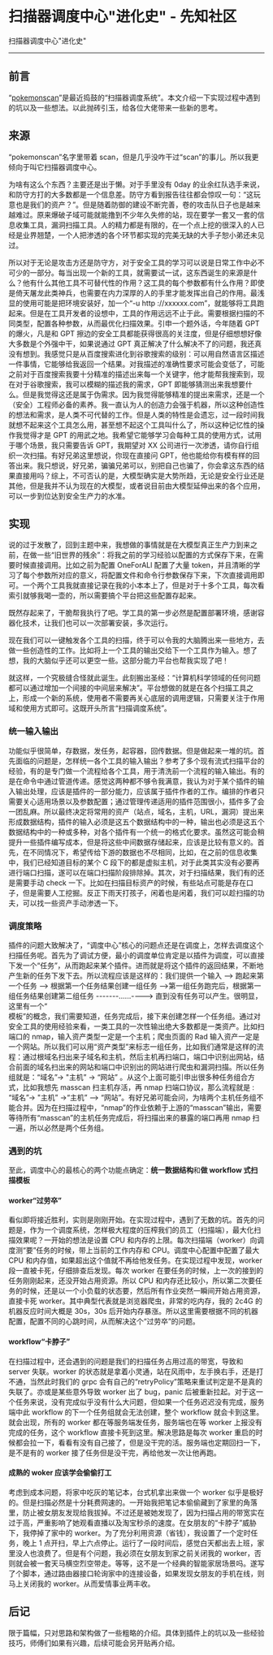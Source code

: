 

# 扫描器调度中心"进化史" - 先知社区

扫描器调度中心"进化史"

- - -

## 前言

“[pokemonscan](https://github.com/taropowder/pokemonscan-pokeball)”是最近捣鼓的“扫描器调度系统”。本文介绍一下实现过程中遇到的坑以及一些想法。以此抛砖引玉，给各位大佬带来一些新的思考。

## 来源

“pokemonscan”名字里带着 scan，但是几乎没咋干过“scan”的事儿。所以我更倾向于叫它扫描器调度中心。

为啥有这么个东西？主要还是出于懒。对于手里没有 0day 的业余红队选手来说，和防守方打的大多数都是一个信息差。防守方看到报告往往都会惊叹一句：“这玩意也是我们的资产？”。但是随着防御的建设不断完善，卷的攻击队日子也是越来越难过。原来爆破子域可能就能撸到不少年久失修的站，现在要学一套又一套的信息收集工具，漏洞扫描工具。人的精力都是有限的，在一个点上挖的很深入的人已经是业界翘楚，一个人把渗透的各个环节都实现的完美无缺的大手子恕小弟还未见过。

所以对于无论是攻击方还是防守方，对于安全工具的学习可以说是日常工作中必不可少的一部分。每当出现一个新的工具，就需要试一试，这东西诞生的来源是什么？他有什么其他工具不可替代性的作用？这工具的每个参数都有什么作用？即使是倚天屠龙此类神兵，也需要在内力深厚的人的手里才能发挥出自己的作用。最浅显的使用可能是把环境安装好，加一个“-u http ://xxxxxx.com”，就能够将工具跑起来。但是在工具开发者的设想中，工具的作用远远不止于此。需要根据扫描的不同类型，配置各种参数，从而最优化扫描效果。引申一个题外话，今年随着 GPT 的爆火，凡是和 GPT 擦边的安全工具都能获得很高的关注度，但是仔细想想好像大多数是个外强中干，如果说通过 GPT 真正解决了什么解决不了的问题，我还真没有想到。我感觉只是从百度搜索进化到谷歌搜索的级别：可以用自然语言区描述一件事情，它能够给我返回一个结果。对我描述的准确性要求可能会变低了，可能之前对于百度搜索我要十分精准的描述出来每一个关键字，他才能帮我搜索到，现在对于谷歌搜索，我可以模糊的描述我的需求，GPT 即能够猜测出来我想要什么。但是我觉得这还是属于伪需求。因为我觉得能够精准的提出来需求，还是一个（安全）工程师必备的素养。我一直认为人的创造力会强于机器，所以这种创造性的想法和需求，是人类不可代替的工作。但是人类的特性是会遗忘，过一段时间我就想不起来这个工具怎么用，甚至想不起这个工具叫什么了，所以这种记忆性的操作我觉得才是 GPT 的用武之地。我希望它能够学习会每种工具的使用方式，试用于哪个场景，我只需要告诉 GPT，我期望对 XX 公司进行一次渗透，请你自行组织一次扫描。有好兄弟这里想说，你现在直接问 GPT，他也能给你有模有样的回答出来。我只想说，好兄弟，骗骗兄弟可以，别把自己也骗了，你会拿这东西的结果直接用吗？综上，不可否认的是，大模型确实是大势所趋，无论是安全行业还是其他，但是我并不认为现在的大模型，或者说目前由大模型延伸出来的各个应用，可以一步到位达到安全生产力的水准。

## 实现

说的过于发散了，回到主题中来，我想做的事情就是在大模型真正生产力到来之前，在做一些“旧世界的残余”：将我之前的学习经验以配置的方式保存下来，在需要时候直接调用。比如之前为配置 OneForALl 配置了大量 token，并且清晰的学习了每个参数所对应的意义，将配置文件和命令行参数保存下来，下次直接调用即可。一个两个工具我就直接记录在我的小本本上了，但是对于十多个工具，每次看索引就够我喝一壶的，所以需要搞个平台把这些配置存起来。

既然存起来了，干脆帮我执行了吧。学工具的第一步必然是配置部署环境，感谢容器化技术，让我们也可以一次部署安装，多次运行。

现在我们可以一键触发各个工具的扫描，终于可以令我的大脑腾出来一些地方，去做一些创造性的工作。比如将上一个工具的输出交给下一个工具作为输入。想了想，我的大脑似乎还可以更空一些。这部分能力平台也帮我实现了吧！

就这样，一个究极缝合怪就此诞生。此刻搬出圣经：“计算机科学领域的任何问题都可以通过增加一个间接的中间层来解决”。平台想做的就是在各个扫描工具之上，形成一个新的系统，使用者不需要再关心底层的调用逻辑，只需要关注于作用域和使用方式即可。这既开头所言“扫描调度系统”。

### 统一输入输出

功能似乎很简单，存数据，发任务，起容器，回传数据。但是做起来一堆的坑。首先面临的问题是，怎样统一各个工具的输入输出？参考了多个现有流式扫描平台的经验，有的是专门做一个流程给各个工具，用于清洗前一个流程的输入输出。有的是在命令中通过管道传递。感觉这两种都不够令我满意，我认为对于某个插件的输入输出处理，应该是插件的一部分能力，应该属于插件作者的工作。编排的作者只需要关心适用场景以及参数配置；通过管理传递适用的插件范围很小，插件多了会一团乱麻。所以最终决定将常用的资产（站点，域名，主机，URL，漏洞）提出来形成数据结构，插件的输入必须是这五个数据结构中的一种，输出也必须是这五个数据结构中的一种或多种，对各个插件有一个统一的格式化要求。虽然这可能会稍提升一些插件编写成本，但是将这些中间数据存储起来，应该是比较有意义的。首先，在不同情况下，希望传给下游的数据也不尽相同，比如，在之前的信息收集中，我们已经知道目标的某个 C 段下的都是虚拟主机，对于此类其实没有必要再进行端口扫描，遂可以在端口扫描阶段排除掉。其次，对于扫描结果，我们有的还是需要手动 check 一下。比如在扫描目标资产的时候，有些站点可能是存在口子，但是需要人工挖掘。反正下雨天打孩子，闲着也是闲着，我们可以趁扫描的功夫，可以找一些资产手动渗透一下。

### 调度策略

插件的问题大致解决了，“调度中心”核心的问题点还是在调度上，怎样去调度这个扫描任务呢。首先为了调试方便，最小的调度单位肯定是以插件为调度，可以直接下发一个“任务”，从而跑起来某个插件。进而就是将这个插件的返回结果，不断地产生新的任务下发下去。所以流程应该是这样的：我们提供一个输入 --> 跑起来第一个任务 --> 根据第一个任务结果创建一组任务 -->第一组任务跑完后，根据第一组任务结果创建第二组任务 -------......----> 直到没有任务可以产生。很明显，这里有一个“  
模板”的概念，我们需要知道，任务完成后，接下来创建怎样一个任务组。通过对安全工具的使用经验来看，一类工具的一次性输出绝大多数都是一类资产。比如扫端口的 nmap，输入资产类型一定是一个主机；爬虫页面的 Rad 输入资产一定是一个网站。所以我们可以用“资产类型”来标志一组任务，比如我们通常是这样的流程：通过根域名扫出来子域名和主机，然后主机再扫端口，端口中识别出网站，结合前面的域名扫出来的网站和端口中识别出的网站进行爬虫和漏洞扫描。所以任务组就是：“域名”-> "主机” -> “网站” 。从这个上面可能引申出很多种任务组合方式，比如我想先 masscan 扫主机存活，再 nmap 扫端口协议，那么流程就是 : “域名”-> "主机” ->“主机” --> “网站”。有好兄弟可能会问，为啥两个主机任务组不能合并。因为在扫描过程中，“nmap”的作业依赖于上游的“masscan”输出，需要等待所有“masscan”的主机任务完成后，将扫描出来的暴露的端口再用 nmap 扫一遍，所以必然是两个任务组。

### 遇到的坑

至此，调度中心的最核心的两个功能点确定：**统一数据结构**和**做 workflow 式扫描模板**

#### worker“过劳卒”

看似即将接近胜利，实则是刚刚开始。在实现过程中，遇到了无数的坑。首先的问题是，作为一个调度系统，怎样极大程度的压榨我们的员工（扫描端），最大化扫描效果呢？一开始的想法是设置 CPU 和内存的上限。每次扫描端（worker）向调度测“要”任务的时候，带上当前的工作内存和 CPU。调度中心配置中配置了最大 CPU 和内存值，如果超出这个值就不再给他发任务。在实现过程中发现，worker 段一直被卡死，仔细排查后发现。每次 worker 在要任务的时候，上一次的接到的任务刚刚起来，还没开始占用资源。所以 CPU 和内存还比较小，所以第二次要任务的时候，还是以一个小负载的状态要，然后所有作业突然一瞬间开始占用资源，直接卡死 worker。其中典型代表就是浏览器爬虫，非常的吃内存，我的 2c4G 的机器反应时间大概是 30s，30s 后开始内存暴涨。所以这里需要根据不同的机器配置，配置不同的心跳时间，从而解决这个“过劳卒”的问题。

#### workflow“卡脖子”

在扫描过程中，还会遇到的问题是我们的扫描任务占用过高的带宽，导致和 server 失联。worker 的状态就是拿着小灵通，站在风雨中，左手换右手，还是打不通，当然此时我们的 grpc 会有自己的“retryPolicy”策略来重试判定是不是真的失联了。亦或是某些意外导致 worker 出了 bug，panic 后被重新拉起。对于这一个任务来说，没有完成似乎没有什么大问题，但如果一个任务迟迟没有完成，服务端中此 workflow 的下一个任务组就会无法创建，整个 workflow 就会卡到这里。就会出现，所有的 worker 都在等服务端发任务，服务端也在等 worker 上报没有完成的任务，这个 workflow 直接卡死到这里。解决思路是每次 worker 重启的时候都会拉一下，看看有没有自己接了，但是没干完的活。服务端也定期回扫一下，是不是有的 worker 接了任务但是没干完，再给他发一次让他再跑。

#### 成熟的 woker 应该学会偷偷打工

考虑到成本问题，将家中吃灰的笔记本，台式机拿出来做一个 worker 似乎是极好的。但是扫描必然是十分耗费网速的。一开始我把笔记本偷偷藏到了家里的角落里，防止被女朋友发现给我拔掉。不过还是被她发现了，因为扫描占用的带宽实在过于高，严重影响了她观看直播以及淘宝秒杀的速度。在女朋友的“卡脖子”威胁下，我停掉了家中的 worker。为了充分利用资源（省钱），我设置了一个定时任务，晚上 1 点开扫，早上六点停止。运行了一段时间后，感觉白天都出去上班，家里没人也浪费了。但是有个问题，我必须在女朋友到家之前关闭我的 worker，否则就会被一套天马横空烈空带走。等等，这不是一个经典的智能家居场景吗。遂写了个脚本，通过路由器接口轮询家中的连接设备，如果发现女朋友的手机在线，则马上关闭我的 worker。从而爱情事业两丰收。

## 后记

限于篇幅，只对思路和架构做了一些粗略的介绍。具体到插件上的坑以及一些经验技巧，师傅们如果有兴趣，后续可能会另开贴再介绍。
